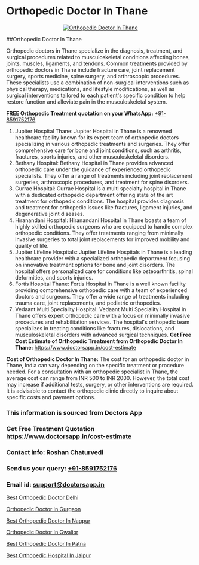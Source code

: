 # Orthopedic Doctor In Thane

<p align="center">
  <a href="https://doctorsapp.in">
    <img src="https://i.ibb.co/tqM3hNg/sqdqdqsddsa.png" alt="Orthopedic Doctor In Thane">
  </a>
</p>
##Orthopedic Doctor In Thane

Orthopedic doctors in Thane specialize in the diagnosis, treatment, and surgical procedures related to musculoskeletal conditions affecting bones, joints, muscles, ligaments, and tendons. Common treatments provided by orthopedic doctors in Thane include fracture care, joint replacement surgery, sports medicine, spine surgery, and arthroscopic procedures. These specialists use a combination of non-surgical interventions such as physical therapy, medications, and lifestyle modifications, as well as surgical interventions tailored to each patient's specific condition to help restore function and alleviate pain in the musculoskeletal system.

**FREE Orthopedic Treatment quotation on your WhatsApp:**  [+91-8591752176](https://api.whatsapp.com/send?phone=8591752176)

1) Jupiter Hospital Thane: Jupiter Hospital in Thane is a renowned healthcare facility known for its expert team of orthopedic doctors specializing in various orthopedic treatments and surgeries. They offer comprehensive care for bone and joint conditions, such as arthritis, fractures, sports injuries, and other musculoskeletal disorders.
2) Bethany Hospital: Bethany Hospital in Thane provides advanced orthopedic care under the guidance of experienced orthopedic specialists. They offer a range of treatments including joint replacement surgeries, arthroscopic procedures, and treatment for spine disorders.
3) Currae Hospital: Currae Hospital is a multi specialty hospital in Thane with a dedicated orthopedic department offering state of the art treatment for orthopedic conditions. The hospital provides diagnosis and treatment for orthopedic issues like fractures, ligament injuries, and degenerative joint diseases.
4) Hiranandani Hospital: Hiranandani Hospital in Thane boasts a team of highly skilled orthopedic surgeons who are equipped to handle complex orthopedic conditions. They offer treatments ranging from minimally invasive surgeries to total joint replacements for improved mobility and quality of life.
5) Jupiter Lifeline Hospitals: Jupiter Lifeline Hospitals in Thane is a leading healthcare provider with a specialized orthopedic department focusing on innovative treatment options for bone and joint disorders. The hospital offers personalized care for conditions like osteoarthritis, spinal deformities, and sports injuries.
6) Fortis Hospital Thane: Fortis Hospital in Thane is a well known facility providing comprehensive orthopedic care with a team of experienced doctors and surgeons. They offer a wide range of treatments including trauma care, joint replacements, and pediatric orthopedics.
7) Vedaant Multi Speciality Hospital: Vedaant Multi Speciality Hospital in Thane offers expert orthopedic care with a focus on minimally invasive procedures and rehabilitation services. The hospital's orthopedic team specializes in treating conditions like fractures, dislocations, and musculoskeletal disorders with advanced surgical techniques.
**Get Free Cost Estimate of Orthopedic Treatment from Orthopedic Doctor In Thane:** https://www.doctorsapp.in/cost-estimate

**Cost of Orthopedic Doctor In Thane:**
The cost for an orthopedic doctor in Thane, India can vary depending on the specific treatment or procedure needed. For a consultation with an orthopedic specialist in Thane, the average cost can range from INR 500 to INR 2000. However, the total cost may increase if additional tests, surgery, or other interventions are required. It is advisable to contact the orthopedic clinic directly to inquire about specific costs and payment options.

### This information is sourced from Doctors App 
### Get Free Treatment Quotation https://www.doctorsapp.in/cost-estimate
### Contact info: Roshan Chaturvedi 
### Send us your query: [+91-8591752176](https://api.whatsapp.com/send?phone=8591752176) 
### Email id: support@doctorsapp.in

[Best Orthopedic Doctor Delhi](https://www.linkedin.com/pulse/best-orthopedic-doctor-delhi-doctorsapp-united-arab-emirates-xqfje?trackingId=DPcWUgjMNsH%2FwZnTRgKkvw%3D%3D&lipi=urn%3Ali%3Apage%3Ad_flagship3_company_admin%3BSXrbBuk4SwWZ8nIcZ2zSvw%3D%3D)

[Orthopedic Doctor In Gurgaon](https://www.linkedin.com/pulse/orthopedic-doctor-gurgaon-doctorsapp-dhaka-f1x1e?trackingId=o48%2Fe7uKVNS4ILxItDOLVg%3D%3D&lipi=urn%3Ali%3Apage%3Ad_flagship3_company_admin%3Bo%2BosOGJBSO63YocmsfjAZA%3D%3D)

[Best Orthopedic Doctor In Nagpur](https://medium.com/@vimalrana22/best-orthopedic-doctor-in-nagpur-828a7e80d2f9)

[Orthopedic Doctor In Gwalior](https://medium.com/@vimalrana22/orthopedic-doctor-in-gwalior-db56315fa585)

[Best Orthopedic Doctor In Patna](https://doctors-apps.github.io/doctorsapp/best-orthopedic-doctor-in-patna)

[Best Orthopedic Hospital In Jaipur](https://doctors-apps.github.io/doctorsapp/best-orthopedic-hospital-in-jaipur)

